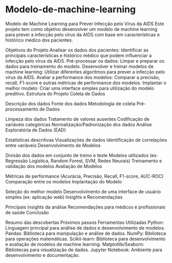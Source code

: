 # Modelo-de-machine-learning
Modelo de Machine Learning para Prever Infecção pelo Vírus da AIDS
Este projeto tem como objetivo desenvolver um modelo de machine learning para prever a infecção pelo vírus da AIDS com base em características e histórico médico dos pacientes.

Objetivos do Projeto
Analisar os dados dos pacientes: Identificar as principais características e histórico médico que podem influenciar a infecção pelo vírus da AIDS.
Pré-processar os dados: Limpar e preparar os dados para treinamento do modelo.
Desenvolver e treinar modelos de machine learning: Utilizar diferentes algoritmos para prever a infecção pelo vírus da AIDS.
Avaliar a performance dos modelos: Comparar a precisão, recall, F1-score e outras métricas de performance dos modelos.
Implantar o melhor modelo: Criar uma interface simples para utilização do modelo preditivo.
Estrutura do Projeto
Coleta de Dados

Descrição dos dados
Fonte dos dados
Metodologia de coleta
Pré-processamento de Dados

Limpeza dos dados
Tratamento de valores ausentes
Codificação de variáveis categóricas
Normalização/Padronização dos dados
Análise Exploratória de Dados (EAD)

Estatísticas descritivas
Visualizações de dados
Identificação de correlações entre variáveis
Desenvolvimento de Modelos

Divisão dos dados em conjunto de treino e teste
Modelos utilizados (ex: Regressão Logística, Random Forest, SVM, Redes Neurais)
Treinamento e validação dos modelos
Avaliação de Modelos

Métricas de performance (Acurácia, Precisão, Recall, F1-score, AUC-ROC)
Comparação entre os modelos
Implantação do Modelo

Seleção do melhor modelo
Desenvolvimento de uma interface de usuário simples (ex: aplicação web)
Insights e Recomendações

Principais insights da análise
Recomendações para médicos e profissionais de saúde
Conclusão

Resumo das descobertas
Próximos passos
Ferramentas Utilizadas
Python: Linguagem principal para análise de dados e desenvolvimento de modelos.
Pandas: Biblioteca para manipulação e análise de dados.
NumPy: Biblioteca para operações matemáticas.
Scikit-learn: Biblioteca para desenvolvimento e avaliação de modelos de machine learning.
Matplotlib/Seaborn: Bibliotecas para visualização de dados.
Jupyter Notebook: Ambiente para desenvolvimento e documentação.
